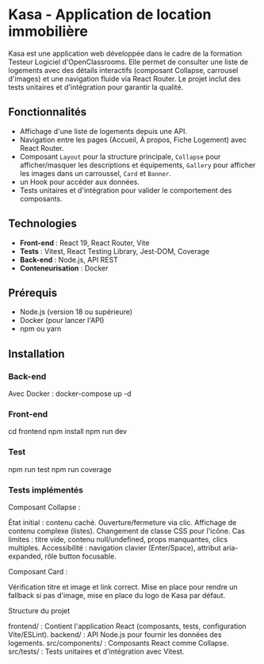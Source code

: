 # Kasa - Application de location immobilière

Kasa est une application web développée dans le cadre de la formation Testeur Logiciel d'OpenClassrooms. Elle permet de consulter une liste de logements avec des détails interactifs (composant Collapse, carrousel d'images) et une navigation fluide via React Router. Le projet inclut des tests unitaires et d'intégration pour garantir la qualité.

## Fonctionnalités
- Affichage d'une liste de logements depuis une API.
- Navigation entre les pages (Accueil, À propos, Fiche Logement) avec React Router.
- Composant `Layout` pour la structure principale, `Collapse` pour afficher/masquer les descriptions et équipements, `Gallery` pour afficher les images dans un carroussel, `Card` et `Banner`.
- un Hook pour accéder aux données.
- Tests unitaires et d'intégration pour valider le comportement des composants.

## Technologies
- **Front-end** : React 19, React Router, Vite
- **Tests** : Vitest, React Testing Library, Jest-DOM, Coverage
- **Back-end** : Node.js, API REST
- **Conteneurisation** : Docker

## Prérequis
- Node.js (version 18 ou supérieure)
- Docker (pour lancer l'API)
- npm ou yarn

## Installation

### Back-end
Avec Docker :
docker-compose up -d

### Front-end
cd frontend
npm install
npm run dev

### Test
npm run test
npm run coverage


### Tests implémentés

Composant Collapse :

État initial : contenu caché.
Ouverture/fermeture via clic.
Affichage de contenu complexe (listes).
Changement de classe CSS pour l'icône.
Cas limites : titre vide, contenu null/undefined, props manquantes, clics multiples.
Accessibilité : navigation clavier (Enter/Space), attribut aria-expanded, rôle button focusable.

Composant Card :

Vérification titre et image et link correct.
Mise en place pour rendre un fallback si pas d'image, mise en place du logo de Kasa par défaut.


Structure du projet

frontend/ : Contient l'application React (composants, tests, configuration Vite/ESLint).
backend/ : API Node.js pour fournir les données des logements.
src/components/ : Composants React comme Collapse.
src/tests/ : Tests unitaires et d'intégration avec Vitest.

